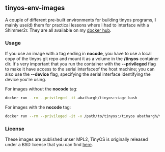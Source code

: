 ## tinyos-env-images

A couple of different pre-built environments for building tinyos programs, I mainly use(d) them for practical lessons where I had to interface with a Shimmer2r.
They are all available on my  [docker hub](https://hub.docker.com/r/abathargh/tinyos).

### Usage

If you use an image with a tag ending in **nocode**, you have to use a local copy of the tinyos git repo and mount it as a volume in the **/tinyos** container dir. 
It's very important that you run the container with the **--privileged** flag to make it have access to the serial interfaceof the host machine; you can also use the **--device** 
flag, specifying the serial interface identifying the device you're using.

For images without the **nocode** tag:

```bash
docker run --rm --privileged -it abathargh/tinyos:<tag> bash
```

For images with the **nocode** tag:

```bash
docker run --rm --privileged -it -v /path/to/tinyos:/tinyos abathargh/tinyos:<tag> bash
```

### License

These images are published unser MPL2, TinyOS is originally released under a BSD license that you can find [here](https://github.com/tinyos/tinyos-main/blob/master/licenses/bsd.txt).
